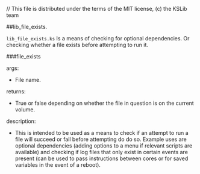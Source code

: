 // This file is distributed under the terms of the MIT license, (c) the KSLib team

##lib_file_exists.

``lib_file_exists.ks`` Is a means of checking for optional dependencies. Or checking whether a file exists before attempting to run it. 


###file_exists

args:
  * File name.
  
returns:
  * True or false depending on whether the file in question is on the current volume.
  
description:
  * This is intended to be used as a means to check if an attempt to run a file will succeed or fail before attempting do do so. Example uses are optional dependencies (adding options to a menu if relevant scripts are available) and checking if log files that only exist in certain events are present (can be used to pass instructions between cores or for saved variables in the event of a reboot). 
